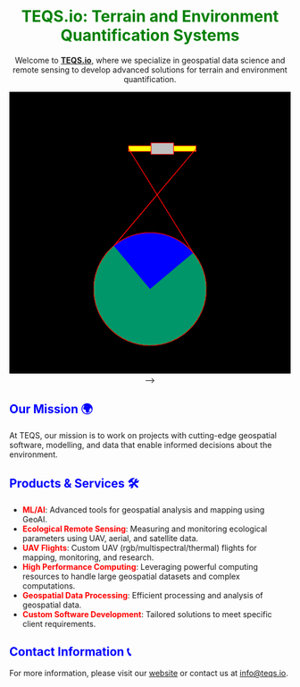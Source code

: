 <div align="center">

# <span style="color:green">TEQS.io: Terrain and Environment Quantification Systems</span>

Welcome to **[TEQS.io](https://teqs.io)**, where we specialize in geospatial data science and remote sensing to develop advanced solutions for terrain and environment quantification.

![Welcome to TEQS.io](../static/logo-animated.gif) -->

</div>

## <span style="color:blue">Our Mission 🌍</span>
At TEQS, our mission is to work on projects with cutting-edge geospatial software, modelling, and data that enable informed decisions about the environment. 

## <span style="color:blue">Products & Services 🛠️</span>
- **<span style="color:red">ML/AI</span>**: Advanced tools for geospatial analysis and mapping using GeoAI.
- **<span style="color:red">Ecological Remote Sensing</span>**: Measuring and monitoring ecological parameters using UAV, aerial, and satellite data.
- **<span style="color:red">UAV Flights</span>**: Custom UAV (rgb/multispectral/thermal) flights for mapping, monitoring, and research.
- **<span style="color:red">High Performance Computing</span>**: Leveraging powerful computing resources to handle large geospatial datasets and complex computations.
- **<span style="color:red">Geospatial Data Processing</span>**: Efficient processing and analysis of geospatial data.
- **<span style="color:red">Custom Software Development</span>**: Tailored solutions to meet specific client requirements.

## <span style="color:blue">Contact Information 📞</span>
For more information, please visit our [website](https://www.teqs.io) or contact us at [info@teqs.io](mailto:info@teqs.io).
